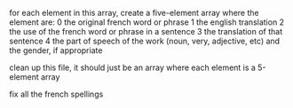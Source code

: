 for each element in this array, create a five-element array where the element are:
0 the original french word or phrase
1 the english translation
2 the use of the french word or phrase in a sentence
3 the translation of that sentence
4 the part of speech of the work (noun, very, adjective, etc) and the gender, if appropriate 


clean up this file, it should just be an array where each element is a 5-element array

fix all the french spellings



